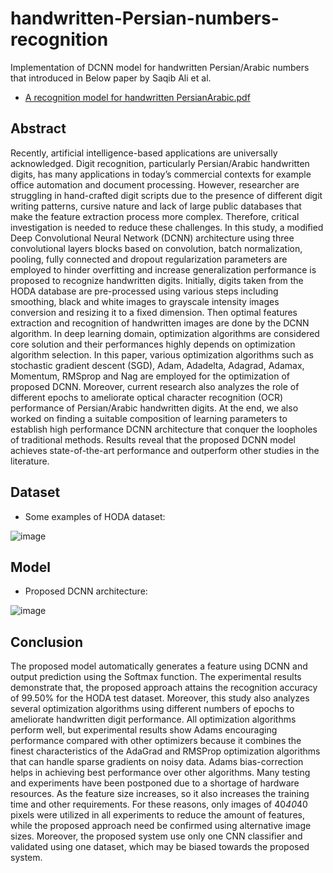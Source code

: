 # handwritten-Persian-numbers-recognition
Implementation of DCNN model for handwritten Persian/Arabic numbers that introduced in Below paper by Saqib Ali et al.
- [A recognition model for handwritten PersianArabic.pdf](https://github.com/amirhosein-prdv/handwritten-Persian-numbers-recognition/files/10253591/A.recognition.model.for.handwritten.PersianArabic.pdf)

## Abstract
Recently, artificial intelligence-based applications are universally acknowledged. Digit recognition, particularly Persian/Arabic handwritten digits, has many applications in today’s commercial contexts for example office automation and document processing. However, researcher are struggling in hand-crafted digit scripts due to the presence of different digit writing patterns, cursive nature and lack of large public databases that make the feature extraction process more complex. Therefore, critical investigation is needed to reduce these challenges. In this study, a modified Deep Convolutional Neural Network (DCNN) architecture using three convolutional layers blocks based on convolution, batch normalization, pooling, fully connected and dropout regularization parameters are employed to hinder overfitting and increase generalization performance is proposed to recognize handwritten digits. Initially, digits taken from the HODA database are pre-processed using various steps including smoothing, black and white images to grayscale intensity images conversion and resizing it to a fixed dimension. Then optimal features extraction and recognition of handwritten images are done by the DCNN algorithm. In deep learning domain, optimization algorithms are considered core solution and their performances highly depends on optimization algorithm selection. In this paper, various optimization algorithms such as stochastic gradient descent (SGD), Adam, Adadelta, Adagrad, Adamax, Momentum, RMSprop and Nag are employed for the optimization of proposed DCNN. Moreover, current research also analyzes the role of different epochs to ameliorate optical character recognition (OCR) performance of Persian/Arabic handwritten digits. At the end, we also worked on finding a suitable composition of learning parameters to establish high performance DCNN architecture that conquer the loopholes of traditional methods. Results reveal that the proposed DCNN model achieves state-of-the-art performance and outperform other studies in the literature.

## Dataset
- Some examples of HODA dataset:

![image](https://user-images.githubusercontent.com/65303145/208292984-bbe3b847-b9a3-4e6a-81d1-2c61d9256369.png  "Some examples of HODA dataset")

## Model
- Proposed DCNN architecture:

![image](https://user-images.githubusercontent.com/65303145/208293330-5e0449e9-584d-4500-a659-091296801ed1.png)


## Conclusion

The proposed model automatically generates a feature using DCNN and output prediction using the Softmax function. The experimental results demonstrate that, the proposed approach attains the recognition accuracy of 99.50% for the HODA test dataset. Moreover, this study also analyzes several optimization algorithms using different numbers of epochs to ameliorate handwritten digit performance. All optimization algorithms perform well, but experimental results show Adams encouraging performance compared with other optimizers because it combines the finest characteristics of the AdaGrad and RMSProp optimization algorithms that can handle sparse gradients on noisy data. Adams bias-correction helps in achieving best performance over other algorithms. Many testing and experiments have been postponed due to a shortage of hardware resources. As the feature size increases, so it also increases the training time and other requirements. For these reasons, only images of 40*40*40 pixels were utilized in all experiments to reduce the amount of features, while the proposed approach need be confirmed using alternative image sizes. Moreover, the proposed system use only one CNN classifier and validated using one dataset, which may be biased towards the proposed system.
